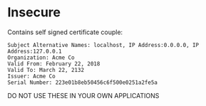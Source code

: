 # Insecure
Contains self signed certificate couple:

```
Subject Alternative Names: localhost, IP Address:0.0.0.0, IP Address:127.0.0.1
Organization: Acme Co
Valid From: February 22, 2018
Valid To: March 22, 2132
Issuer: Acme Co
Serial Number: 223e01b8eb50456c6f500e0251a2fe5a
```

DO NOT USE THESE IN YOUR OWN APPLICATIONS
